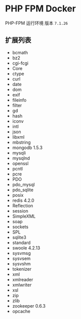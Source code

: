 # PHP FPM Docker

PHP-FPM 运行环境 版本 `7.1.26`

## 扩展列表
- bcmath
- bz2 
- cgi-fcgi
- Core
- ctype
- curl
- date
- dom
- exif
- fileinfo
- filter
- gd
- hash
- iconv
- intl
- json
- libxml
- mbstring
- mongodb 1.5.3
- mysqli
- mysqlnd
- openssl
- pcntl
- pcre
- PDO
- pdo_mysql
- pdo_sqlite
- posix
- redis 4.2.0
- Reflection
- session
- SimpleXML
- soap
- sockets
- SPL
- sqlite3
- standard
- swoole 4.2.13
- sysvmsg
- sysvsem
- sysvshm
- tokenizer
- xml
- xmlreader
- xmlwriter
- xsl
- zip
- zlib
- zookeeper 0.6.3
- opcache

